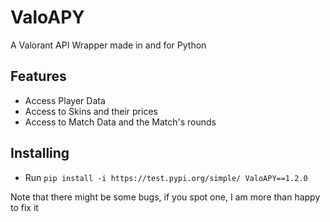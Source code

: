 # ValoAPY
A Valorant API Wrapper made in and for Python

## Features
- Access Player Data
- Access to Skins and their prices
- Access to Match Data and the Match's rounds

## Installing
- Run ``pip install -i https://test.pypi.org/simple/ ValoAPY==1.2.0``

Note that there might be some bugs, if you spot one, I am more than happy to fix it
